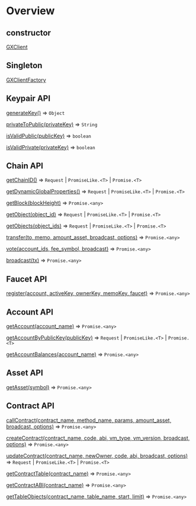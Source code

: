# Overview
## constructor
[GXClient](/api/GXClient.html#gxclient)

## Singleton
[GXClientFactory](/api/GXClientFactory.html#gxclientfactory)

## Keypair API
[generateKey()](/api/GXClient.html#gxclient-generatekey-⇒-object) ⇒ <code>Object</code>

[privateToPublic(privateKey)](/api/GXClient.html#gxclient-privatetopublic-privatekey-⇒-string) ⇒ <code>String</code>

[isValidPublic(publicKey)](/api/GXClient.html#gxclient-isvalidpublic-publickey-⇒-boolean) ⇒ <code>boolean</code>

[isValidPrivate(privateKey)](/api/GXClient.html#gxclient-isvalidprivate-privatekey-⇒-boolean) ⇒ <code>boolean</code>

## Chain API
[getChainID()](/api/GXClient.html#gxclient-getchainid-⇒-request-promiselike-t-promise-t) ⇒ <code>Request</code> \| <code>PromiseLike.&lt;T&gt;</code> \| <code>Promise.&lt;T&gt;</code>

[getDynamicGlobalProperties()](/api/GXClient.html#gxclient-getdynamicglobalproperties-⇒-request-promiselike-t-promise-t) ⇒ <code>Request</code> \| <code>PromiseLike.&lt;T&gt;</code> \| <code>Promise.&lt;T&gt;</code>

[getBlock(blockHeight)](/api/GXClient.html#gxclient-getblock-blockheight-⇒-promise-any) ⇒ <code>Promise.&lt;any&gt;</code>

[getObject(object_id)](/api/GXClient.html#gxclient-getobject-object-id-⇒-request-promiselike-t-promise-t) ⇒ <code>Request</code> \| <code>PromiseLike.&lt;T&gt;</code> \| <code>Promise.&lt;T&gt;</code>

[getObjects(object_ids)](/api/GXClient.html#gxclient-getobjects-object-ids-⇒-request-promiselike-t-promise-t) ⇒ <code>Request</code> \| <code>PromiseLike.&lt;T&gt;</code> \| <code>Promise.&lt;T&gt;</code>

[transfer(to, memo, amount_asset, broadcast, options)](/api/GXClient.html#gxclient-transfer-to-memo-amount-asset-broadcast-options-⇒-promise-any) ⇒ <code>Promise.&lt;any&gt;</code>

[vote(account_ids, fee_symbol, broadcast)](/api/GXClient.html#gxclient-vote-accounts-fee-symbol-broadcast-⇒-promise-any) ⇒ <code>Promise.&lt;any&gt;</code>

[broadcast(tx)](/api/GXClient.html#gxclient-broadcast-tx-⇒-promise-any) ⇒ <code>Promise.&lt;any&gt;</code>

## Faucet API
[register(account, activeKey, ownerKey, memoKey, faucet)](/api/GXClient.html#gxclient-register-account-activekey-ownerkey-memokey-faucet-⇒-promise-any) ⇒ <code>Promise.&lt;any&gt;</code>

## Account API
[getAccount(account_name)](/api/GXClient.html#gxclient-getaccount-account-name-⇒-promise-any) ⇒ <code>Promise.&lt;any&gt;</code>

[getAccountByPublicKey(publicKey)](/api/GXClient.html#gxclient-getaccountbypublickey-publickey-⇒-request-promiselike-t-promise-t) ⇒ <code>Request</code> \| <code>PromiseLike.&lt;T&gt;</code> \| <code>Promise.&lt;T&gt;</code>

[getAccountBalances(account_name)](/api/GXClient.html#gxclient-getaccountbalances-account-name-⇒-promise-any) ⇒ <code>Promise.&lt;any&gt;</code>

## Asset API
[getAsset(symbol)](/api/GXClient.html#gxclient-getasset-symbol-⇒-promise-any) ⇒ <code>Promise.&lt;any&gt;</code>

## Contract API
[callContract(contract_name, method_name, params, amount_asset, broadcast, options)](/api/GXClient.html#gxclient-callcontract-contract-name-method-name-params-amount-asset-broadcast-options-⇒-promise-any) ⇒ <code>Promise.&lt;any&gt;</code>

[createContract(contract_name, code, abi, vm_type, vm_version, broadcast, options)](/api/GXClient.html#gxclient-createcontract-contract-name-code-abi-vm-type-vm-version-broadcast-options-⇒-promise-any) ⇒ <code>Promise.&lt;any&gt;</code>

[updateContract(contract_name, newOwner, code, abi, broadcast, options)](/api/GXClient.html#gxclient-updatecontract-contract-name-newowner-code-abi-broadcast-options-⇒-request-promiselike-t-promise-t) ⇒ <code>Request</code> \| <code>PromiseLike.&lt;T&gt;</code> \| <code>Promise.&lt;T&gt;</code>

[getContractTable(contract_name)](/api/GXClient.html#gxclient-getcontracttable-contract-name-⇒-promise-any) ⇒ <code>Promise.&lt;any&gt;</code>

[getContractABI(contract_name)](/api/GXClient.html#gxclient-getcontractabi-contract-name-⇒-promise-any) ⇒ <code>Promise.&lt;any&gt;</code>

[getTableObjects(contract_name, table_name, start, limit)](/api/GXClient.html#gxclient-gettableobjects-contract-name-table-name-start-limit-⇒-promise-any) ⇒ <code>Promise.&lt;any&gt;</code>